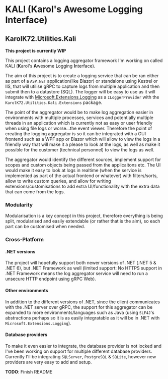 # KALI (Karol's Awesome Logging Interface)

## KarolK72.Utilities.Kali

**This project is currently WIP**

This project contains a logging aggregator framework I'm working on called KALI (**K**arol's **A**wesome **L**ogging **I**nterface).

The aim of this project is to create a logging service that can be ran either as part of a `ASP.NET` application(like Blazor) or standalone using Kestrel or IIS, that will utilise gRPC to capture logs from multiple application and then submit then to a datastore (SQL).
The logger will be easy to use as it will integrate with [Microsoft.Extensions.Logging](https://www.nuget.org/packages/Microsoft.Extensions.Logging/) as a `ILoggerProvider` with the `KarolK72.Utilities.Kali.Extensions` package.

The point of the aggregator would be to make log aggregation easier in environments with multiple processes, services and potentially multiple threads in an application which is currently not as easy or user friendly when using file logs or worse...the event viewer.
Therefore the point of creating the logging aggregator is so it can be integrated with a GUI frontend such as a WPF app or Blazor which will allow to view the logs in a friendly way that will make it a please to look at the logs, as well as make it possible for the customer (technical personnel) to view the logs as well.

The aggregator would identify the different sources, implement support for scopes and custom objects being passed from the applicaitons etc. The UI would make it easy to look at logs in realtime (when the service is implemented as part of the actual frontend or whatever) with filters/sorts, allow to write custom queries, and allow for writing extensions/customisations to add extra UI/functionality with the extra data that can come from the logs.

### Modularity

Modularisation is a key concept in this project, therefore everything is being split, modularised and easily extendable (or rather that is the aim), so each part can be customised when needed.

### Cross-Platform

#### .NET versions

The project will hopefully support both newer versions of .NET (.NET 5 & .NET 6), but .NET Framework as well (limited support: No HTTPS support in .NET Framework means the log aggregator service will need to run a unsecure HTTP endpoint using gRPC Web).

#### Other environments

In addition to the different versions of .NET, since the client communicates with the .NET server over gRPC, the support for this aggregator can be expanded to more environments/languages such as Java (using `SLF4J`'s abstractions perhaps so it is as easily integratable as it will be in .NET with `Microsoft.Extensions.Logging`).

#### Database providers

To make it even easier to integrate, the database provider is not locked and I've been working on support for multiple different database providers. Currently I'll be integrating `SQLServer`, `PostgreSQL` & `SQLite`, however new providers are very easy to add and setup.

**TODO**: Finish README